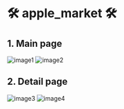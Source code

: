 # 🛠 apple_market 🛠

## 1. Main page 

![image1](https://github.com/yspark2/apple_market/assets/88123219/1a2c9a5d-f23d-48aa-9dcf-cc2218b5acba)
![image2](https://github.com/yspark2/apple_market/assets/88123219/41133c8b-825a-47b7-904c-cd199b695f36)

## 2. Detail page 

![image3](https://github.com/yspark2/apple_market/assets/88123219/fcef72bd-c2a0-4a22-beff-fe3fb2405e95)
![image4](https://github.com/yspark2/apple_market/assets/88123219/fc1172e8-02b7-45fb-9959-fb42a1397a81)



